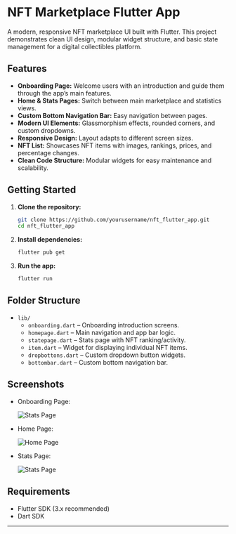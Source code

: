 # NFT Marketplace Flutter App

A modern, responsive NFT marketplace UI built with Flutter. This project demonstrates clean UI design, modular widget structure, and basic state management for a digital collectibles platform.

## Features

- **Onboarding Page:** Welcome users with an introduction and guide them through the app’s main features.
- **Home & Stats Pages:** Switch between main marketplace and statistics views.
- **Custom Bottom Navigation Bar:** Easy navigation between pages.
- **Modern UI Elements:** Glassmorphism effects, rounded corners, and custom dropdowns.
- **Responsive Design:** Layout adapts to different screen sizes.
- **NFT List:** Showcases NFT items with images, rankings, prices, and percentage changes.
- **Clean Code Structure:** Modular widgets for easy maintenance and scalability.

## Getting Started

1. **Clone the repository:**
   ```bash
   git clone https://github.com/yourusername/nft_flutter_app.git
   cd nft_flutter_app
   ```

2. **Install dependencies:**
   ```bash
   flutter pub get
   ```

3. **Run the app:**
   ```bash
   flutter run
   ```

## Folder Structure

- `lib/`
  - `onboarding.dart` – Onboarding introduction screens.
  - `homepage.dart` – Main navigation and app bar logic.
  - `statepage.dart` – Stats page with NFT ranking/activity.
  - `item.dart` – Widget for displaying individual NFT items.
  - `dropbottons.dart` – Custom dropdown button widgets.
  - `bottombar.dart` – Custom bottom navigation bar.

## Screenshots

- Onboarding Page:


  ![Stats Page](screenshots/onboarding.png)

- Home Page:


  ![Home Page](screenshots/home.png)

- Stats Page:


  ![Stats Page](screenshots/stats.png)


## Requirements

- Flutter SDK (3.x recommended)
- Dart SDK

---
